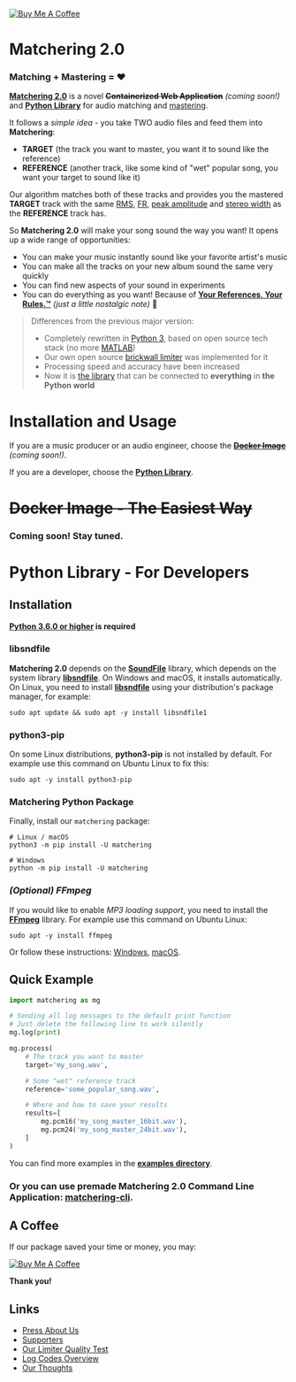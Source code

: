 [![Buy Me A Coffee](https://www.buymeacoffee.com/assets/img/custom_images/orange_img.png)](https://www.buymeacoffee.com/sergree)

# Matchering 2.0

### Matching + Mastering = ❤️

**[Matchering 2.0]** is a novel ~~**Containerized Web Application**~~ *(coming soon!)* and **[Python Library][PyPI]** for audio matching and [mastering].

It follows a *simple idea* - you take TWO audio files and feed them into **Matchering**: 
- **TARGET** (the track you want to master, you want it to sound like the reference)
- **REFERENCE** (another track, like some kind of "wet" popular song, you want your target to sound like it)

Our algorithm matches both of these tracks and provides you the mastered **TARGET** track with the same [RMS], [FR], [peak amplitude] and [stereo width] as the **REFERENCE** track has.

So **Matchering 2.0** will make your song sound the way you want! It opens up a wide range of opportunities:
- You can make your music instantly sound like your favorite artist's music
- You can make all the tracks on your new album sound the same very quickly
- You can find new aspects of your sound in experiments
- You can do everything as you want! Because of **[Your References, Your Rules.™](https://macprovideo.com/article/audio-software/sound-tools-instant-online-mastering-with-reference-matching-now-in-open-beta)** *(just a little nostalgic note)* 🤭

> Differences from the previous major version:
> - Completely rewritten in [Python 3], based on open source tech stack (no more [MATLAB])
> - Our own open source [brickwall limiter] was implemented for it
> - Processing speed and accuracy have been increased
> - Now it is [the library][PyPI] that can be connected to **everything** in **the Python world**

# Installation and Usage

If you are a music producer or an audio engineer, choose the ~~**[Docker Image](#docker-image---the-easiest-way)**~~ *(coming soon!)*. 

If you are a developer, choose the **[Python Library](#python-library---for-developers)**.

# ~~Docker Image - The Easiest Way~~

### Coming soon! Stay tuned.

# Python Library - For Developers

## Installation

**[Python 3.6.0 or higher][Python 3] is required**

### libsndfile

**Matchering 2.0** depends on the **[SoundFile]** library, which depends on the system library **[libsndfile]**. On Windows and macOS, it installs automatically. On Linux, you need to install **[libsndfile]** using your distribution's package manager, for example:

```sudo apt update && sudo apt -y install libsndfile1```

### python3-pip

On some Linux distributions, **python3-pip** is not installed by default. For example use this command on Ubuntu Linux to fix this:

```sudo apt -y install python3-pip```

### Matchering Python Package

Finally, install our `matchering` package:

```
# Linux / macOS
python3 -m pip install -U matchering

# Windows
python -m pip install -U matchering
```

### *(Optional) FFmpeg*

If you would like to enable *MP3 loading support*, you need to install the **[FFmpeg][FFmpeg]** library. For example use this command on Ubuntu Linux:

```sudo apt -y install ffmpeg```

Or follow these instructions: [Windows][FFmpeg-win], [macOS][FFmpeg-mac].

## Quick Example

```python
import matchering as mg

# Sending all log messages to the default print function
# Just delete the following line to work silently
mg.log(print)

mg.process(
    # The track you want to master
    target='my_song.wav',

    # Some "wet" reference track
    reference='some_popular_song.wav',

    # Where and how to save your results
    results=[
        mg.pcm16('my_song_master_16bit.wav'),
        mg.pcm24('my_song_master_24bit.wav'),
    ]
)

```

You can find more examples in the **[examples directory]**.

### Or you can use premade **Matchering 2.0 Command Line Application**: **[matchering-cli]**.

## A Coffee

If our package saved your time or money, you may:

[![Buy Me A Coffee](https://www.buymeacoffee.com/assets/img/custom_images/orange_img.png)](https://www.buymeacoffee.com/sergree)

**Thank you!**

## Links

- [Press About Us](https://github.com/sergree/matchering/blob/master/PRESS.md)
- [Supporters](https://github.com/sergree/matchering/blob/master/SUPPORTERS.md)
- [Our Limiter Quality Test](https://github.com/sergree/matchering/blob/master/LIMITER_TEST.md)
- [Log Codes Overview](https://github.com/sergree/matchering/blob/master/LOG_CODES.md)
- [Our Thoughts](https://github.com/sergree/matchering/blob/master/THOUGHTS.md)

[Matchering]: https://github.com/sergree/matchering
[Matchering 2.0]: https://github.com/sergree/matchering
[mastering]: https://en.wikipedia.org/wiki/Audio_mastering
[RMS]: https://en.wikipedia.org/wiki/Root_mean_square
[FR]: https://en.wikipedia.org/wiki/Frequency_response
[peak amplitude]: https://en.wikipedia.org/wiki/Amplitude
[stereo width]: https://en.wikipedia.org/wiki/Stereo_imaging
[MATLAB]: https://www.mathworks.com/products/matlab.html
[Python 3]: https://www.python.org/
[brickwall limiter]: https://en.wikipedia.org/wiki/Dynamic_range_compression#Limiting
[PyPI]: https://pypi.org/project/matchering
[SoundFile]: https://github.com/bastibe/SoundFile#installation
[libsndfile]: http://www.mega-nerd.com/libsndfile/
[FFmpeg]: https://www.ffmpeg.org/download.html
[FFmpeg-win]: https://video.stackexchange.com/questions/20495/how-do-i-set-up-and-use-ffmpeg-in-windows
[FFmpeg-mac]: https://superuser.com/questions/624561/install-ffmpeg-on-os-x
[matchering-cli]: https://github.com/sergree/matchering-cli
[examples directory]: https://github.com/sergree/matchering/tree/master/examples
